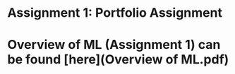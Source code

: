 # Assignment 1: Portfolio Assignment
# Overview of ML (Assignment 1) can be found [here](Overview of ML.pdf)
